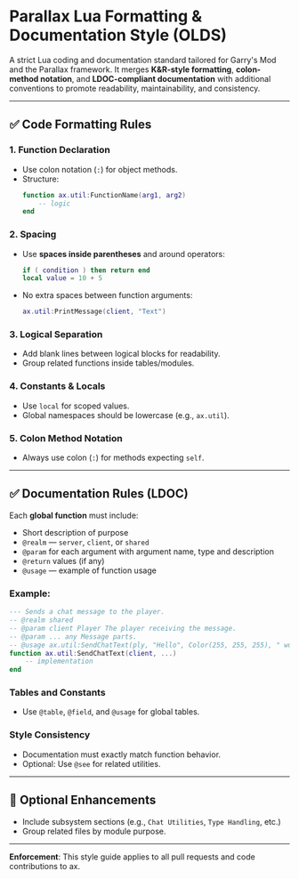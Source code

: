 
# Parallax Lua Formatting & Documentation Style (OLDS)

A strict Lua coding and documentation standard tailored for Garry's Mod and the Parallax framework. It merges **K&R-style formatting**, **colon-method notation**, and **LDOC-compliant documentation** with additional conventions to promote readability, maintainability, and consistency.

---

## ✅ Code Formatting Rules

### 1. Function Declaration
- Use colon notation (`:`) for object methods.
- Structure:
  ```lua
  function ax.util:FunctionName(arg1, arg2)
      -- logic
  end
  ```

### 2. Spacing
- Use **spaces inside parentheses** and around operators:
  ```lua
  if ( condition ) then return end
  local value = 10 + 5
  ```
- No extra spaces between function arguments:
  ```lua
  ax.util:PrintMessage(client, "Text")
  ```

### 3. Logical Separation
- Add blank lines between logical blocks for readability.
- Group related functions inside tables/modules.

### 4. Constants & Locals
- Use `local` for scoped values.
- Global namespaces should be lowercase (e.g., `ax.util`).

### 5. Colon Method Notation
- Always use colon (`:`) for methods expecting `self`.

---

## ✅ Documentation Rules (LDOC)

Each **global function** must include:
- Short description of purpose
- `@realm` — `server`, `client`, or `shared`
- `@param` for each argument with argument name, type and description
- `@return` values (if any)
- `@usage` — example of function usage

### Example:
```lua
--- Sends a chat message to the player.
-- @realm shared
-- @param client Player The player receiving the message.
-- @param ... any Message parts.
-- @usage ax.util:SendChatText(ply, "Hello", Color(255, 255, 255), " world!")
function ax.util:SendChatText(client, ...)
    -- implementation
end
```

### Tables and Constants
- Use `@table`, `@field`, and `@usage` for global tables.

### Style Consistency
- Documentation must exactly match function behavior.
- Optional: Use `@see` for related utilities.

---

## 🧩 Optional Enhancements
- Include subsystem sections (e.g., `Chat Utilities`, `Type Handling`, etc.)
- Group related files by module purpose.

---

**Enforcement**: This style guide applies to all pull requests and code contributions to ax.

